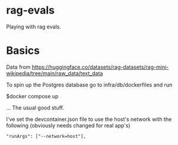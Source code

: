 # rag-evals
Playing with rag evals.

# Basics
Data from https://huggingface.co/datasets/rag-datasets/rag-mini-wikipedia/tree/main/raw_data/text_data

To spin up the Postgres database go to infra/db/dockerfiles and run 

$docker compose up

... The usual good stuff.

I've set the devcontainer.json file to use the host's network with the following (obviously needs changed for real app's)

```
"runArgs": ["--network=host"], 
```
